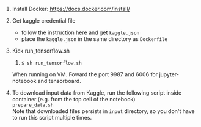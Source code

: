 1. Install Docker: https://docs.docker.com/install/

1. Get kaggle credential file
    - follow the instruction [here](https://github.com/Kaggle/kaggle-api#api-credentials) and get `kaggle.json`
    - place the `kaggle.json` in the same directory as `Dockerfile`

1. Kick run_tensorflow.sh

    1. `$ sh run_tensorflow.sh`

    When running on VM. Foward the port 9987 and 6006 for jupyter-notebook and tensorboard.

1. To download input data from Kaggle, run the following script inside container (e.g. from the top cell of the notebook)  
`prepare_data.sh`  
Note that downloaded files persists in `input` directory, so you don't have to run this script multiple times.
